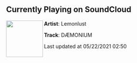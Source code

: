 ## Currently Playing on SoundCloud

[<img align="left" width="100" src="https://i1.sndcdn.com/artworks-000597256271-12ndsk-t500x500.jpg">](https://soundcloud.com/lemonlust/daemonium?in=saxurn/sets/entropy)

**Artist**: Lemonlust 

**Track**: DÆMONIUM

Last updated at 05/22/2021 02:50
